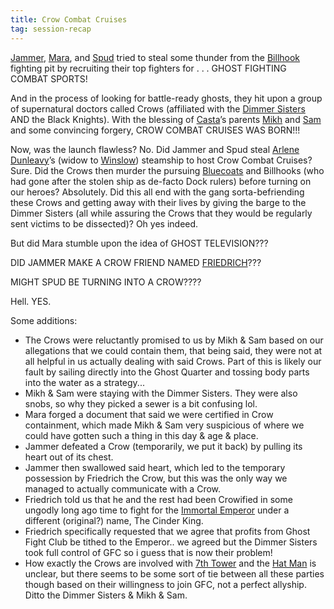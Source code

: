 ```yaml
---
title: Crow Combat Cruises
tag: session-recap
---
```


[Jammer](/wiki/jammer), [Mara](/wiki/mara), and [Spud](/wiki/spud) tried to steal some thunder from the [Billhook](/wiki/the-billhooks) fighting pit by recruiting their top fighters for . . . GHOST FIGHTING COMBAT SPORTS!

And in the process of looking for battle-ready ghosts, they hit upon a group of supernatural doctors called Crows (affiliated with the [Dimmer Sisters](/wiki/factions#dimmer-sisters) AND the Black Knights). With the blessing of [Casta](/wiki/npcs#casta)’s parents [Mikh](/wiki/npcs#mikh) and [Sam](/wiki/npcs#sam) and some convincing forgery, CROW COMBAT CRUISES WAS BORN!!!

Now, was the launch flawless? No. Did Jammer and Spud steal [Arlene Dunleavy](/wiki/npcs#arlene-dunleavy)’s (widow to [Winslow](/wiki/winslow-dunleavy)) steamship to host Crow Combat Cruises? Sure. Did the Crows then murder the pursuing [Bluecoats](/wiki/factions#bluecoats) and Billhooks (who had gone after the stolen ship as de-facto Dock rulers) before turning on our heroes? Absolutely. Did this all end with the gang sorta-befriending these Crows and getting away with their lives by giving the barge to the Dimmer Sisters (all while assuring the Crows that they would be regularly sent victims to be dissected)? Oh yes indeed.

But did Mara stumble upon the idea of GHOST TELEVISION???

DID JAMMER MAKE A CROW FRIEND NAMED [FRIEDRICH](/wiki/npcs#doctor-friedrich)???

MIGHT SPUD BE TURNING INTO A CROW????

Hell. YES.

Some additions:

* The Crows were reluctantly promised to us by Mikh & Sam based on our allegations that we could contain them, that being said, they were not at all helpful in us actually dealing with said Crows. Part of this is likely our fault by sailing directly into the Ghost Quarter and tossing body parts into the water as a strategy...
* Mikh & Sam were staying with the Dimmer Sisters. They were also snobs, so why they picked a sewer is a bit confusing lol.
* Mara forged a document that said we were certified in Crow containment, which made Mikh & Sam very suspicious of where we could have gotten such a thing in this day & age & place.
* Jammer defeated a Crow (temporarily, we put it back) by pulling its heart out of its chest.
* Jammer then swallowed said heart, which led to the temporary possession by Friedrich the Crow, but this was the only way we managed to actually communicate with a Crow.
* Friedrich told us that he and the rest had been Crowified in some ungodly long ago time to fight for the [Immortal Emperor](/wiki/npcs#the-immortal-emperor) under a different (original?) name, The Cinder King.
* Friedrich specifically requested that we agree that profits from Ghost Fight Club be tithed to the Emperor.. we agreed but the Dimmer Sisters took full control of GFC so i guess that is now their problem!
* How exactly the Crows are involved with [7th Tower](/wiki/seventh-tower-consortium) and the [Hat Man](/wiki/joseph-woodward) is unclear, but there seems to be some sort of tie between all these parties though based on their willingness to join GFC, not a perfect allyship. Ditto the Dimmer Sisters & Mikh & Sam.